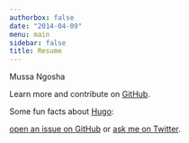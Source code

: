 ```yaml
---
authorbox: false
date: "2014-04-09"
menu: main
sidebar: false
title: Resume
---
```


Mussa Ngosha

Learn more and contribute on [GitHub](https://github.com/spf13).

Some fun facts about [Hugo](http://gohugo.io/):

[open an issue on GitHub](https://github.com/spf13/hugo/issues/new) or [ask me on Twitter](https://twitter.com/spf13).
